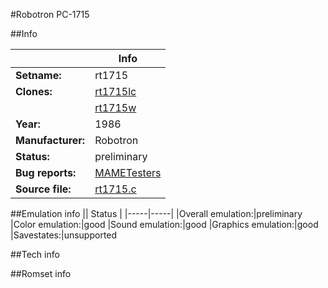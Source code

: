 #Robotron PC-1715

##Info

||Info|
|-----|-----|
|**Setname:**|rt1715
|**Clones:**|[rt1715lc](rt1715lc.md)
||[rt1715w](rt1715w.md)
|**Year:**|1986
|**Manufacturer:**|Robotron
|**Status:**|preliminary
|**Bug reports:**|[MAMETesters](http://mametesters.org/view_all_set.php?type=1&temporary=y&search=rt1715.c)
|**Source file:**|[rt1715.c](https://github.com/mamedev/mame/blob/master/src/mess/drivers/rt1715.c)

##Emulation info
|| Status |
|-----|-----|
|Overall emulation:|preliminary
|Color emulation:|good
|Sound emulation:|good
|Graphics emulation:|good
|Savestates:|unsupported

##Tech info

##Romset info

<!--- START OF EDITED COMMENT DO NOT TOUCH TEXT ABOVE-->
